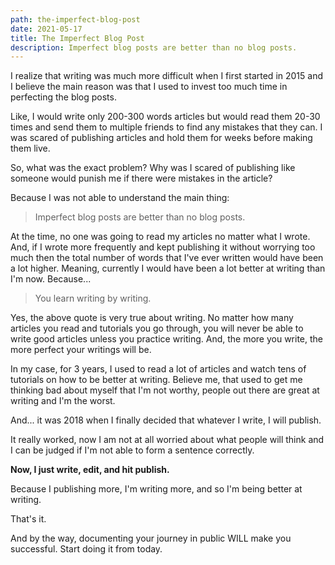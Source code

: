 ```yaml
---
path: the-imperfect-blog-post
date: 2021-05-17
title: The Imperfect Blog Post
description: Imperfect blog posts are better than no blog posts.
---
```


I realize that writing was much more difficult when I first started in 2015 and I believe the main reason was that I used to invest too much time in perfecting the blog posts.

Like, I would write only 200-300 words articles but would read them 20-30 times and send them to multiple friends to find any mistakes that they can. I was scared of publishing articles and hold them for weeks before making them live.

So, what was the exact problem? Why was I scared of publishing like someone would punish me if there were mistakes in the article?

Because I was not able to understand the main thing:

> Imperfect blog posts are better than no blog posts.

At the time, no one was going to read my articles no matter what I wrote. And, if I wrote more frequently and kept publishing it without worrying too much then the total number of words that I've ever written would have been a lot higher. Meaning, currently I would have been a lot better at writing than I'm now. Because...

> You learn writing by writing.

Yes, the above quote is very true about writing. No matter how many articles you read and tutorials you go through, you will never be able to write good articles unless you practice writing. And, the more you write, the more perfect your writings will be.

In my case, for 3 years, I used to read a lot of articles and watch tens of tutorials on how to be better at writing. Believe me, that used to get me thinking bad about myself that I'm not worthy, people out there are great at writing and I'm the worst.

And... it was 2018 when I finally decided that whatever I write, I will publish.

It really worked, now I am not at all worried about what people will think and I can be judged if I'm not able to form a sentence correctly.

**Now, I just write, edit, and hit publish.**

Because I publishing more, I'm writing more, and so I'm being better at writing.

That's it.

And by the way, documenting your journey in public WILL make you successful. Start doing it from today.